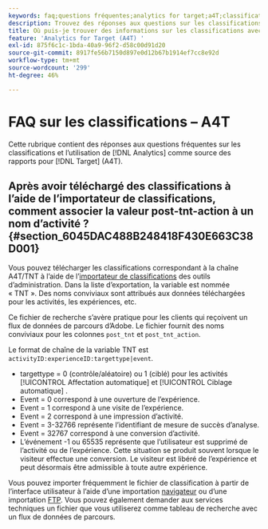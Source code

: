 ```yaml
---
keywords: faq;questions fréquentes;analytics for target;a4T;classifications;classification;importateur de classifications;post-tnt-action;codes d’événement
description: Trouvez des réponses aux questions sur les classifications et l’utilisation d’Analytics pour les activités  [!DNL Target] (A4T). A4T lets you use Analytics reporting for [!DNL Target] .
title: Où puis-je trouver des informations sur les classifications avec A4T ?
feature: 'Analytics for Target (A4T) '
exl-id: 875f6c1c-1bda-40a9-96f2-d58c00d91d20
source-git-commit: 8917fe56b7150d897e0d12b67b1914ef7cc8e92d
workflow-type: tm+mt
source-wordcount: '299'
ht-degree: 46%

---
```


# FAQ sur les classifications – A4T

Cette rubrique contient des réponses aux questions fréquentes sur les classifications et l’utilisation de [!DNL Analytics] comme source des rapports pour [!DNL Target] (A4T).

## Après avoir téléchargé des classifications à l’aide de l’importateur de classifications, comment associer la valeur post-tnt-action à un nom d’activité ? {#section_6045DAC488B248418F430E663C38D001}

Vous pouvez télécharger les classifications correspondant à la chaîne A4T/TNT à l’aide de l’[importateur de classifications](https://experienceleague.adobe.com/docs/analytics/components/classifications/classifications-importer/c-working-with-saint.html) des outils d’administration. Dans la liste d’exportation, la variable est nommée « TNT ». Des noms conviviaux sont attribués aux données téléchargées pour les activités, les expériences, etc.

Ce fichier de recherche s’avère pratique pour les clients qui reçoivent un flux de données de parcours d’Adobe. Le fichier fournit des noms conviviaux pour les colonnes `post_tnt` et `post_tnt_action`.

Le format de chaîne de la variable TNT est `activityID:experienceID:targettype|event`.

* targettype = 0 (contrôle/aléatoire) ou 1 (ciblé) pour les activités [!UICONTROL Affectation automatique] et [!UICONTROL Ciblage automatique] .
* Event = 0 correspond à une ouverture de l’expérience.
* Event = 1 correspond à une visite de l’expérience.
* Event = 2 correspond à une impression d’activité.
* Event = 3-32766 représente l’identifiant de mesure de succès d’analyse.
* Event = 32767 correspond à une conversion d’activité.
* L’événement -1 ou 65535 représente que l’utilisateur est supprimé de l’activité ou de l’expérience. Cette situation se produit souvent lorsque le visiteur effectue une conversion. Le visiteur est libéré de l’expérience et peut désormais être admissible à toute autre expérience.

Vous pouvez importer fréquemment le fichier de classification à partir de l’interface utilisateur à l’aide d’une importation [navigateur](https://experienceleague.adobe.com/docs/analytics/components/classifications/classifications-importer/browser-import.html?lang=en) ou d’une importation [FTP](https://experienceleague.adobe.com/docs/analytics/components/classifications/classifications-importer/import-file.html?lang=en). Vous pouvez également demander aux services techniques un fichier que vous utiliserez comme tableau de recherche avec un flux de données de parcours.
